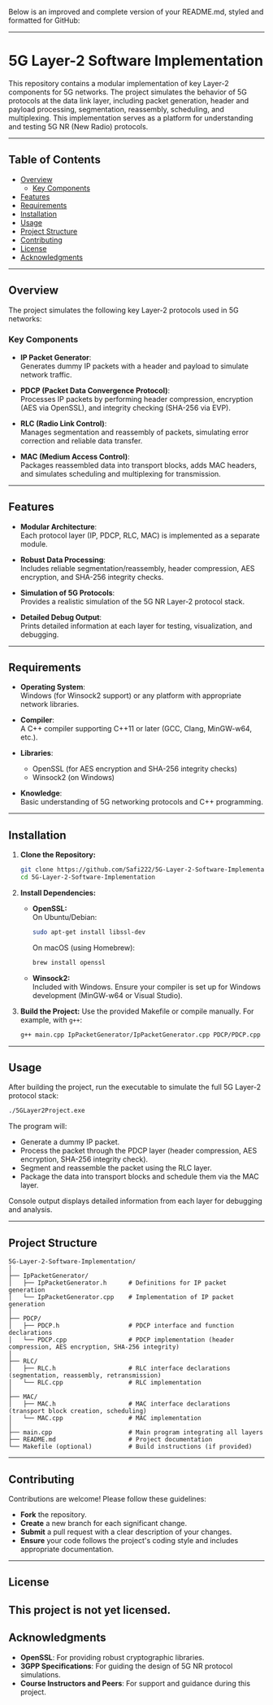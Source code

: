 Below is an improved and complete version of your README.md, styled and formatted for GitHub:

---

# 5G Layer-2 Software Implementation

This repository contains a modular implementation of key Layer-2 components for 5G networks. The project simulates the behavior of 5G protocols at the data link layer, including packet generation, header and payload processing, segmentation, reassembly, scheduling, and multiplexing. This implementation serves as a platform for understanding and testing 5G NR (New Radio) protocols.

---

## Table of Contents

- [Overview](#overview)
  - [Key Components](#key-components)
- [Features](#features)
- [Requirements](#requirements)
- [Installation](#installation)
- [Usage](#usage)
- [Project Structure](#project-structure)
- [Contributing](#contributing)
- [License](#license)
- [Acknowledgments](#acknowledgments)

---

## Overview

The project simulates the following key Layer-2 protocols used in 5G networks:

### Key Components

- **IP Packet Generator**:  
  Generates dummy IP packets with a header and payload to simulate network traffic.
  
- **PDCP (Packet Data Convergence Protocol)**:  
  Processes IP packets by performing header compression, encryption (AES via OpenSSL), and integrity checking (SHA-256 via EVP).
  
- **RLC (Radio Link Control)**:  
  Manages segmentation and reassembly of packets, simulating error correction and reliable data transfer.
  
- **MAC (Medium Access Control)**:  
  Packages reassembled data into transport blocks, adds MAC headers, and simulates scheduling and multiplexing for transmission.

---

## Features

- **Modular Architecture**:  
  Each protocol layer (IP, PDCP, RLC, MAC) is implemented as a separate module.
  
- **Robust Data Processing**:  
  Includes reliable segmentation/reassembly, header compression, AES encryption, and SHA-256 integrity checks.
  
- **Simulation of 5G Protocols**:  
  Provides a realistic simulation of the 5G NR Layer-2 protocol stack.
  
- **Detailed Debug Output**:  
  Prints detailed information at each layer for testing, visualization, and debugging.

---

## Requirements

- **Operating System**:  
  Windows (for Winsock2 support) or any platform with appropriate network libraries.
  
- **Compiler**:  
  A C++ compiler supporting C++11 or later (GCC, Clang, MinGW-w64, etc.).
  
- **Libraries**:
  - OpenSSL (for AES encryption and SHA-256 integrity checks)
  - Winsock2 (on Windows)
  
- **Knowledge**:  
  Basic understanding of 5G networking protocols and C++ programming.

---

## Installation

1. **Clone the Repository:**
   ```bash
   git clone https://github.com/Safi222/5G-Layer-2-Software-Implementation.git
   cd 5G-Layer-2-Software-Implementation
   ```

2. **Install Dependencies:**
   - **OpenSSL:**  
     On Ubuntu/Debian:
     ```bash
     sudo apt-get install libssl-dev
     ```
     On macOS (using Homebrew):
     ```bash
     brew install openssl
     ```
   - **Winsock2:**  
     Included with Windows. Ensure your compiler is set up for Windows development (MinGW-w64 or Visual Studio).

3. **Build the Project:**
   Use the provided Makefile or compile manually. For example, with `g++`:
   ```bash
   g++ main.cpp IpPacketGenerator/IpPacketGenerator.cpp PDCP/PDCP.cpp RLC/RLC.cpp MAC/MAC.cpp -o 5GLayer2Project.exe -lws2_32 -lssl -lcrypto
   ```

---

## Usage

After building the project, run the executable to simulate the full 5G Layer-2 protocol stack:

```bash
./5GLayer2Project.exe
```

The program will:
- Generate a dummy IP packet.
- Process the packet through the PDCP layer (header compression, AES encryption, SHA-256 integrity check).
- Segment and reassemble the packet using the RLC layer.
- Package the data into transport blocks and schedule them via the MAC layer.
  
Console output displays detailed information from each layer for debugging and analysis.

---

## Project Structure

```
5G-Layer-2-Software-Implementation/
│
├── IpPacketGenerator/
│   ├── IpPacketGenerator.h      # Definitions for IP packet generation
│   └── IpPacketGenerator.cpp    # Implementation of IP packet generation
│
├── PDCP/
│   ├── PDCP.h                   # PDCP interface and function declarations
│   └── PDCP.cpp                 # PDCP implementation (header compression, AES encryption, SHA-256 integrity)
│
├── RLC/
│   ├── RLC.h                    # RLC interface declarations (segmentation, reassembly, retransmission)
│   └── RLC.cpp                  # RLC implementation
│
├── MAC/
│   ├── MAC.h                    # MAC interface declarations (transport block creation, scheduling)
│   └── MAC.cpp                  # MAC implementation
│
├── main.cpp                     # Main program integrating all layers
├── README.md                    # Project documentation
└── Makefile (optional)          # Build instructions (if provided)
```

---

## Contributing

Contributions are welcome! Please follow these guidelines:
- **Fork** the repository.
- **Create** a new branch for each significant change.
- **Submit** a pull request with a clear description of your changes.
- **Ensure** your code follows the project's coding style and includes appropriate documentation.

---

## License

This project is not yet licensed.
---

## Acknowledgments

- **OpenSSL**: For providing robust cryptographic libraries.
- **3GPP Specifications**: For guiding the design of 5G NR protocol simulations.
- **Course Instructors and Peers**: For support and guidance during this project.